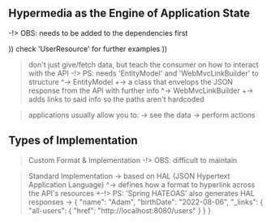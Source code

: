 ## Hypermedia as the Engine of Application State ##
-!> OBS: needs to be added to the dependencies first

)) check 'UserResource' for further examples ))

> don't just give/fetch data, but teach the consumer on how to interact with the API
    -!> PS: needs 'EntityModel' and 'WebMvcLinkBuilder' to structure
    ^-> EntityModel
        +-> a class that envelops the JSON response from the API with further info
    ^-> WebMvcLinkBuilder
        +-> adds links to said info so the paths aren't hardcoded

> applications usually allow you to:
    \-> see the data
    \-> perform actions

## Types of Implementation ##
> Custom Format & Implementation
    \-!> OBS: difficult to maintain 

> Standard Implementation
    \-> based on HAL (JSON Hypertext Application Language)
        ^-> defines how a format to hyperlink across the API's resources
            +-!> PS: 'Spring HATEOAS' also generates HAL responses
    \-> {
        "name": "Adam",
        "birthDate": "2022-08-06",
        "_links": {
            "all-users": {
                "href": "http://localhost:8080/users"
            }
        }
    }